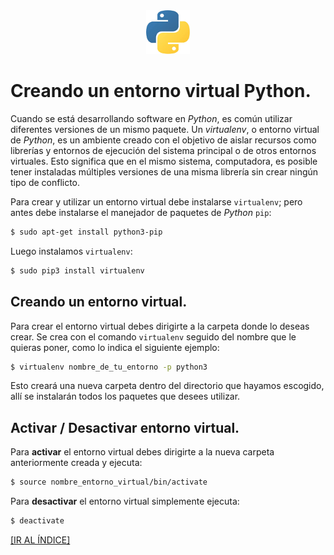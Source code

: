 <div align = "center">
    <img src = "imagenes/logo_python.jpeg" />
</div>

# Creando un entorno virtual Python.

Cuando se está desarrollando software en *Python*, es común utilizar diferentes versiones de un mismo paquete. Un *virtualenv*, o entorno virtual de *Python*, es un ambiente creado con el objetivo de aislar recursos como librerías y entornos de ejecución del sistema principal o de otros entornos virtuales. Esto significa que en el mismo sistema, computadora, es posible tener instaladas múltiples versiones de una misma librería sin crear ningún tipo de conflicto.

Para crear y utilizar un entorno virtual debe instalarse `virtualenv`; pero antes debe instalarse el manejador de paquetes de *Python* `pip`:

```bash
$ sudo apt-get install python3-pip
```
Luego instalamos `virtualenv`:
```bash
$ sudo pip3 install virtualenv
```
## Creando un entorno virtual.

Para crear el entorno virtual debes dirigirte a la carpeta donde lo deseas crear. Se crea con el comando `virtualenv` seguido del nombre que le quieras poner, como lo indica el siguiente ejemplo:
```bash
$ virtualenv nombre_de_tu_entorno -p python3
```
Esto creará una nueva carpeta dentro del directorio que hayamos escogido, allí se instalarán todos los paquetes que desees utilizar.

## Activar / Desactivar entorno virtual.

Para **activar** el entorno virtual debes dirigirte a la nueva carpeta anteriormente creada y ejecuta:
```bash
$ source nombre_entorno_virtual/bin/activate
```
Para **desactivar** el entorno virtual simplemente ejecuta:
```bash
$ deactivate
```
<a href = "README.md">[IR AL ÍNDICE]</a>